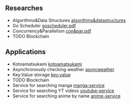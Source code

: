 ## Researches
* Algorithms&Data Structures [algorithms&datastructures](https://github.com/diyliv/Algorithms-DataStructures)
* Go Scheduler [goscheduler.pdf](https://github.com/diyliv/goscheduler/blob/main/%D0%9F%D0%BB%D0%B0%D0%BD%D0%B8%D1%80%D0%BE%D0%B2%D1%89%D0%B8%D0%BA%20Go.pdf)
* Concurrency&Parallelism [con&par.pdf](https://github.com/diyliv/concurrency_and_parallelism/blob/main/concurrency_and_parallelism.pdf)
* TODO Blockchain

## Applications
* Kotoamatsukami [kotoamatsukami](https://github.com/diyliv/kotoamatsukami)
* Asynchronously checking weather [asyncweather](https://github.com/diyliv/asyncweather)
* Key:Value storage [key:value](https://github.com/diyliv/keyvaluestorage)
* TODO Blockchain
* Service for searching manga [manga-service](https://github.com/diyliv/manga-service)
* Service for searching YT videos [youtube-service](https://github.com/diyliv/youtubeservice)
* Service for searching anime by name [anime-service](https://github.com/diyliv/anime)
